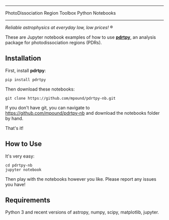 *************************************************
PhotoDissociation Region Toolbox Python Notebooks
*************************************************

*Reliable astrophysics at everyday low, low prices!* &reg;

These are Jupyter notebook examples of how to use [**pdrtpy**](https://pdrtpy.readthedocs.io), an
analysis package for photodissociation regions (PDRs).

Installation
------------

First, install **pdrtpy**:

    pip install pdrtpy

Then download these notebooks:

    git clone https://github.com/mpound/pdrtpy-nb.git

If you don't have git, you can navigate to  https://github.com/mpound/pdrtpy-nb and download the notebooks folder by hand.

That's it!

How to Use
----------

It's very easy:

    cd pdrtpy-nb
    jupyter notebook

Then play with the notebooks however you like.  Please report any issues you have!

Requirements
------------
Python 3 and recent versions of astropy, numpy, scipy, matplotlib, jupyter.

